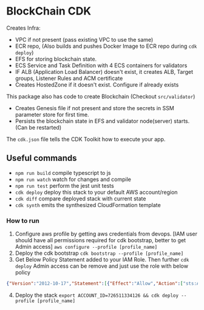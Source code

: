 # BlockChain CDK

Creates Infra:
- VPC if not present (pass existing VPC to use the same)
- ECR repo, (Also builds and pushes Docker Image to ECR repo during `cdk deploy`)
- EFS for storing blockchain state.
- ECS Service and Task Definition with 4 ECS containers for validators
- IF ALB (Application Load Balancer) doesn't exist, it creates ALB, Target groups, Listener Rules and ACM certificate
- Creates HostedZone if it doesn't exist. Configure if already exists

This package also has code to create Blockchain (Checkout `src/validator`)
- Creates Genesis file if not present and store the secrets in SSM parameter store for first time.
- Persists the blockchain state in EFS and validator node(server) starts. (Can be restarted)

The `cdk.json` file tells the CDK Toolkit how to execute your app.

## Useful commands

* `npm run build`   compile typescript to js
* `npm run watch`   watch for changes and compile
* `npm run test`    perform the jest unit tests
* `cdk deploy`      deploy this stack to your default AWS account/region
* `cdk diff`        compare deployed stack with current state
* `cdk synth`       emits the synthesized CloudFormation template


### How to run
1. Configure aws profile by getting aws credentials from devops. [IAM user should have all permissions required for cdk bootstrap, better to get Admin access]
`aws configure --profile [profile_name]`
2. Deploy the cdk bootstrap 
`cdk bootstrap --profile [profile_name]`
3. Get Below Policy Statement added to your IAM Role. 
   Then further `cdk deploy` Admin access can be remove and just use the role with below policy
```json
{"Version":"2012-10-17","Statement":[{"Effect":"Allow","Action":["sts:AssumeRole"],"Resource":["arn:aws:iam::*:role/cdk-*"]}]}
```
4. Deploy the stack
`export ACCOUNT_ID=726511334126 && cdk deploy --profile [profile_name]`